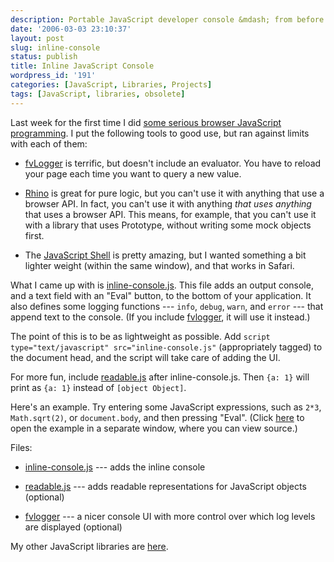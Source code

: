 ```yaml
---
description: Portable JavaScript developer console &mdash; from before browsers had web developer consoles
date: '2006-03-03 23:10:37'
layout: post
slug: inline-console
status: publish
title: Inline JavaScript Console
wordpress_id: '191'
categories: [JavaScript, Libraries, Projects]
tags: [JavaScript, libraries, obsolete]
---
```


Last week for the first time I did [some serious browser JavaScript programming](/tools/rework).  I put the following tools to good use, but ran against limits with each of them:

* [fvLogger](http://www.alistapart.com/articles/jslogging) is terrific, but doesn't include an evaluator.  You have to reload your page each time you want to query a new value.

* [Rhino](http://www.mozilla.org/rhino/) is great for pure logic, but you can't use it with anything that use a browser API.  In fact, you can't use it with anything *that uses anything* that uses a browser API.  This means, for example, that you can't use it with a library that uses Prototype, without writing some mock objects first.

* The [JavaScript Shell](http://www.squarefree.com/shell/) is pretty amazing, but I wanted something a bit lighter weight (within the same window), and that works in Safari.

What I came up with is [inline-console.js](/sources/javascript/inline-console.js).  This file adds an output console, and a text field with an "Eval" button, to the bottom of your application.  It also defines some logging functions --- `info`, `debug`, `warn`, and `error` --- that append text to the console.  (If you include [fvlogger](http://www.alistapart.com/articles/jslogging), it will use it instead.)

The point of this is to be as lightweight as possible.  Add
`script type="text/javascript" src="inline-console.js"` (appropriately tagged) to the document head, and the script will take care of adding the UI.

For more fun, include [readable.js](/archives/2006/03/readable-javascript-values) after inline-console.js.  Then `{a: 1}` will print as `{a: 1}` instead of `[object Object]`.

Here's an example.  Try entering some JavaScript expressions, such as `2*3`, `Math.sqrt(2)`, or `document.body`, and then pressing "Eval".  (Click [here](/sources/javascript/demos/inline-console.html) to open the example in a separate window, where you can view source.)

Files:

* [inline-console.js](/sources/javascript/inline-console.js) --- adds the inline console

* [readable.js](/sources/javascript/readable.js) --- adds readable representations for JavaScript objects (optional)

* [fvlogger](http://www.alistapart.com/articles/jslogging) --- a nicer console UI with more control over which log levels are displayed (optional)

My other JavaScript libraries are [here](/sources/javascript).
